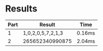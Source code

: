 # Results
| Part | Result | Time |
| --- | --- | --- |
| 1 | 1,0,2,0,5,7,2,1,3 | 0.16ms |
| 2 | 265652340990875 | 2.04ms |
